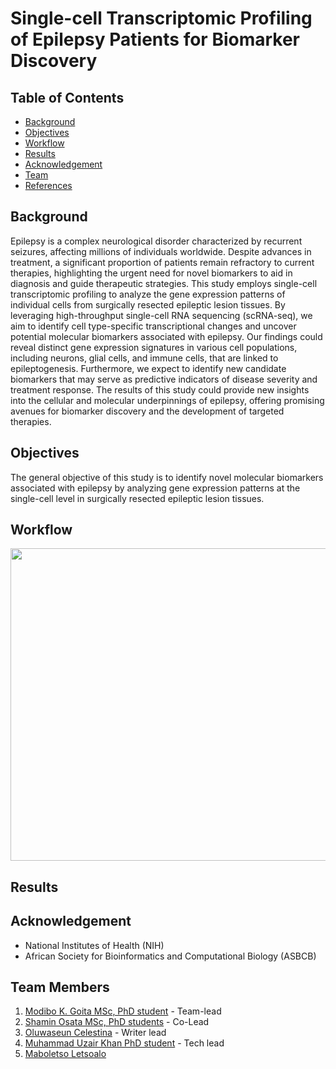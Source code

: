 # Single-cell Transcriptomic Profiling of Epilepsy Patients for Biomarker Discovery

## Table of Contents
- [Background](#Background)
- [Objectives](#Objectives)
- [Workflow](#Workflow)
- [Results](#Results)
- [Acknowledgement](#Acknowlegment)
- [Team](#Team)
- [References](#References)

## Background
Epilepsy is a complex neurological disorder characterized by recurrent seizures, affecting millions of individuals worldwide. Despite advances in treatment, a significant proportion of patients remain refractory to current therapies, highlighting the urgent need for novel biomarkers to aid in diagnosis and guide therapeutic strategies. This study employs single-cell transcriptomic profiling to analyze the gene expression patterns of individual cells from surgically resected epileptic lesion tissues. By leveraging high-throughput single-cell RNA sequencing (scRNA-seq), we aim to identify cell type-specific transcriptional changes and uncover potential molecular biomarkers associated with epilepsy. Our findings could reveal distinct gene expression signatures in various cell populations, including neurons, glial cells, and immune cells, that are linked to epileptogenesis. Furthermore, we expect to identify new candidate biomarkers that may serve as predictive indicators of disease severity and treatment response. The results of this study could provide new insights into the cellular and molecular underpinnings of epilepsy, offering promising avenues for biomarker discovery and the development of targeted therapies.

## Objectives
The general objective of this study is to identify novel molecular biomarkers associated with epilepsy by analyzing gene expression patterns at the single-cell level in surgically resected epileptic lesion tissues. 

## Workflow
<p align="center">
<img src="https://github.com/user-attachments/assets/aa6cb052-77fa-4bc5-8882-0a93c0ae359c" width="800" height="500">
</p>


## Results

## Acknowledgement
- National Institutes of Health (NIH)
- African Society for Bioinformatics and Computational Biology (ASBCB)

## Team Members
1. [Modibo K. Goita MSc, PhD student](https://github.com/mkgoita) - Team-lead
2. [Shamin Osata MSc, PhD students](https://github.com/osatashamim) - Co-Lead
3. [Oluwaseun Celestina](https://github.com/#) - Writer lead
4. [Muhammad Uzair Khan PhD student](https://github.com/#) - Tech lead
5. [Maboletso Letsoalo](https://github.com/#) 
